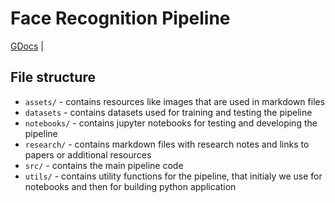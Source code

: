
# Face Recognition Pipeline
[GDocs](https://docs.google.com/document/d/14on8KvRoEUYM7ZxJZAl3welFy0YEp0YTtSzomVr_4aU/edit) |


## File structure
- `assets/` - contains resources like images that are used in markdown files
- `datasets` - contains datasets used for training and testing the pipeline
- `notebooks/` - contains jupyter notebooks for testing and developing the pipeline
- `research/` - contains markdown files with research notes and links to papers or additional resources
- `src/` - contains the main pipeline code
- `utils/` - contains utility functions for the pipeline, that initialy we use for notebooks and then for building python application
